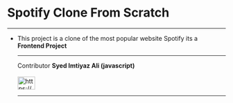 <h1>Spotify Clone From Scratch</h1>
<hr>
<ul><li> This project is a clone of the most popular website Spotify its a <strong>Frontend Project</strong>
  <hr>
  Contributor <strong>Syed Imtiyaz Ali (javascript) </strong>
  <br><br>
  <a href="https://www.linkedin.com/in/imtiyaz-sde/" target="blank"><img align="center" src="https://raw.githubusercontent.com/rahuldkjain/github-profile-readme-generator/master/src/images/icons/Social/linked-in-alt.svg" alt="https://www.linkedin.com/in/imtiyaz-sde/" height="30" width="40" /></a>
  <hr>
  
